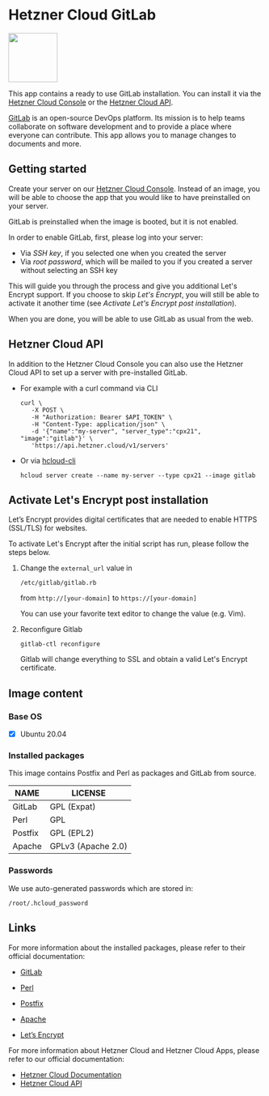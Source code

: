 # Hetzner Cloud GitLab

<img src="images/gitlab-logo.png" height="97px">
<br>

This app contains a ready to use GitLab installation.
You can install it via the [Hetzner Cloud Console](https://console.hetzner.cloud) or the [Hetzner Cloud API](https://docs.hetzner.cloud/#servers-create-a-server).

[GitLab](https://about.gitlab.com/) is an open-source DevOps platform. Its mission is to help teams collaborate on software development and to provide a place where everyone can contribute. This app allows you to manage changes to documents and more.

## Getting started

Create your server on our [Hetzner Cloud Console](https://console.hetzner.cloud). Instead of an image, you will be able to choose the app that you would like to have preinstalled on your server.

GitLab is preinstalled when the image is booted, but it is not enabled.

In order to enable GitLab, first, please log into your server:

- Via _SSH key_, if you selected one when you created the server
- Via _root password_, which will be mailed to you if you created a server without selecting an SSH key

This will guide you through the process and give you additional Let's Encrypt support. If you choose to skip _Let's Encrypt_, you will still be able to activate it another time (see _Activate Let's Encrypt post installation_).

When you are done, you will be able to use GitLab as usual from the web.

## Hetzner Cloud API

In addition to the Hetzner Cloud Console you can also use the Hetzner Cloud API to set up a server with pre-installed GitLab.

- For example with a curl command via CLI

  ```
  curl \
     -X POST \
     -H "Authorization: Bearer $API_TOKEN" \
     -H "Content-Type: application/json" \
     -d '{"name":"my-server", "server_type":"cpx21", "image":"gitlab"}' \
     'https://api.hetzner.cloud/v1/servers'
  ```

- Or via [hcloud-cli](https://github.com/hetznercloud/cli)

  ```
  hcloud server create --name my-server --type cpx21 --image gitlab
  ```

## Activate Let's Encrypt post installation

Let’s Encrypt provides digital certificates that are needed to enable HTTPS (SSL/TLS) for websites.

To activate Let's Encrypt after the initial script has run, please follow the steps below.

1. Change the `external_url` value in

   ```
   /etc/gitlab/gitlab.rb
   ```

   from `http://[your-domain]` to `https://[your-domain]`

   You can use your favorite text editor to change the value (e.g. Vim).

2. Reconfigure Gitlab

   ```
   gitlab-ctl reconfigure
   ```

   Gitlab will change everything to SSL and obtain a valid Let's Encrypt certificate.

## Image content

### Base OS

- [x] Ubuntu 20.04

### Installed packages

This image contains Postfix and Perl as packages and GitLab from source.

| NAME    | LICENSE            |
| ------- | ------------------ |
| GitLab  | GPL (Expat)        |
| Perl    | GPL                |
| Postfix | GPL (EPL2)         |
| Apache  | GPLv3 (Apache 2.0) |

### Passwords

We use auto-generated passwords which are stored in:

```
/root/.hcloud_password
```

## Links

For more information about the installed packages, please refer to their official documentation:

- [GitLab](https://docs.gitlab.com/)
- [Perl](https://perldoc.perl.org/)
- [Postfix](http://www.postfix.org/documentation.html)
- [Apache](https://cwiki.apache.org/confluence/display/httpd/FAQ)

- [Let’s Encrypt](https://letsencrypt.org/de/docs/)

For more information about Hetzner Cloud and Hetzner Cloud Apps, please refer to our official documentation:

- [Hetzner Cloud Documentation](https://docs.hetzner.com/cloud/)
- [Hetzner Cloud API](https://docs.hetzner.cloud/)
